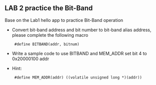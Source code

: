 ## LAB 2 practice the Bit-Band
Base on the Lab1 hello app to practice Bit-Band operation

* Convert bit-band address and bit number to bit-band alias address,
 please complete the following macro

  ```
   #define BITBAND(addr, bitnum) 
  ```

* Write a sample code to use BITBAND and MEM_ADDR set bit 4 to 0x20000100 addr

- Hint: 

  ```
   #define MEM_ADDR(addr) ((volatile unsigned long *)(addr))
  ```


